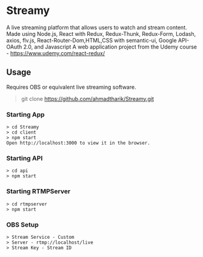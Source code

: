 # Streamy

A live streaming platform that allows users to watch and stream content.
Made using Node.js, React with Redux, Redux-Thunk, Redux-Form, Lodash, axios, flv.js, React-Router-Dom,HTML,CSS with semantic-ui, Google API- OAuth 2.0, and Javascript
 A web application project from the Udemy course - https://www.udemy.com/react-redux/

## Usage

Requires OBS or equivalent live streaming software.

>git clone https://github.com/ahmadtharik/Streamy.git


### Starting App

```
> cd Streamy
> cd client
> npm start
Open http://localhost:3000 to view it in the browser.
```


### Starting API
```
> cd api
> npm start
```


### Starting RTMPServer
```
> cd rtmpserver
> npm start
```

### OBS Setup

```
> Stream Service - Custom
> Server - rtmp://localhost/live
> Stream Key - Stream ID
```



